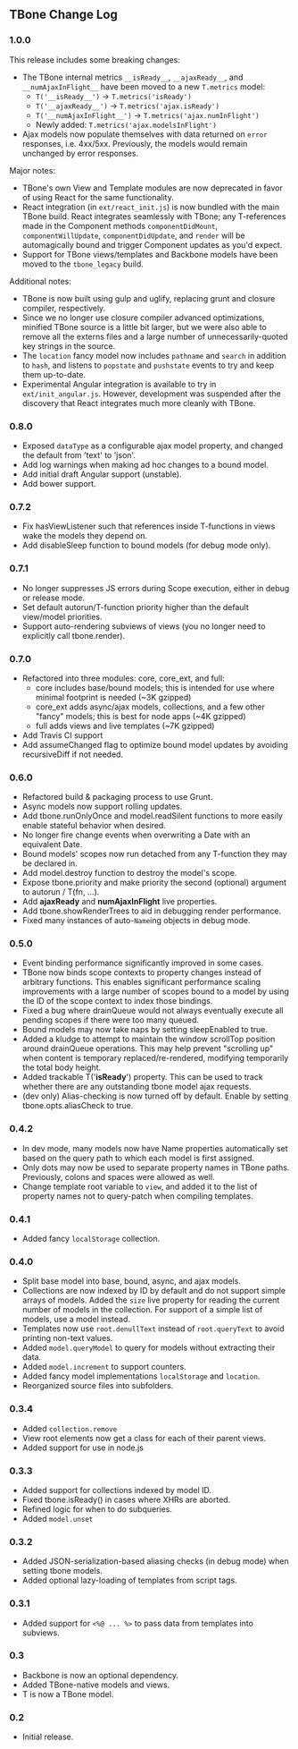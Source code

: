 ## TBone Change Log

### 1.0.0

This release includes some breaking changes:
- The TBone internal metrics `__isReady__`, `__ajaxReady__`, and
  `__numAjaxInFlight__` have been moved to a new `T.metrics` model:
  - `T('__isReady__')` -> `T.metrics('isReady')`
  - `T('__ajaxReady__')` -> `T.metrics('ajax.isReady')`
  - `T('__numAjaxInFlight__')` -> `T.metrics('ajax.numInFlight')`
  - Newly added: `T.metrics('ajax.modelsInFlight')`
- Ajax models now populate themselves with data returned on `error`
  responses, i.e. 4xx/5xx. Previously, the models would remain
  unchanged by error responses.

Major notes:
- TBone's own View and Template modules are now deprecated in favor
  of using React for the same functionality.
- React integration (in `ext/react_init.js`) is now bundled with
  the main TBone build. React integrates seamlessly with TBone;
  any T-references made in the Component methods `componentDidMount`,
  `componentWillUpdate`, `componentDidUpdate`, and `render` will
  be automagically bound and trigger Component updates as you'd
  expect.
- Support for TBone views/templates and Backbone models have been
  moved to the `tbone_legacy` build.

Additional notes:
- TBone is now built using gulp and uglify, replacing grunt and
  closure compiler, respectively.
- Since we no longer use closure compiler advanced optimizations,
  minified TBone source is a little bit larger, but we were also
  able to remove all the externs files and a large number of
  unnecessarily-quoted key strings in the source.
- The `location` fancy model now includes `pathname` and `search`
  in addition to `hash`, and listens to `popstate` and `pushstate`
  events to try and keep them up-to-date.
- Experimental Angular integration is available to try in
  `ext/init_angular.js`. However, development was suspended after
  the discovery that React integrates much more cleanly with TBone.

### 0.8.0

- Exposed `dataType` as a configurable ajax model property, and
  changed the default from 'text' to 'json'.
- Add log warnings when making ad hoc changes to a bound model.
- Add initial draft Angular support (unstable).
- Add bower support.

### 0.7.2

- Fix hasViewListener such that references inside T-functions in
  views wake the models they depend on.
- Add disableSleep function to bound models (for debug mode only).

### 0.7.1

- No longer suppresses JS errors during Scope execution, either
  in debug or release mode.
- Set default autorun/T-function priority higher than the
  default view/model priorities.
- Support auto-rendering subviews of views (you no longer need
  to explicitly call tbone.render).

### 0.7.0

- Refactored into three modules: core, core_ext, and full:
  - core includes base/bound models; this is intended for
    use where minimal footprint is needed (~3K gzipped)
  - core_ext adds async/ajax models, collections, and a few
    other "fancy" models; this is best for node apps (~4K gzipped)
  - full adds views and live templates (~7K gzipped)
- Add Travis CI support
- Add assumeChanged flag to optimize bound model updates by
  avoiding recursiveDiff if not needed.

### 0.6.0

- Refactored build & packaging process to use Grunt.
- Async models now support rolling updates.
- Add tbone.runOnlyOnce and model.readSilent functions to more
  easily enable stateful behavior when desired.
- No longer fire change events when overwriting a Date with
  an equivalent Date.
- Bound models' scopes now run detached from any T-function they
  may be declared in.
- Add model.destroy function to destroy the model's scope.
- Expose tbone.priority and make priority the second (optional)
  argument to autorun / T(fn, ...).
- Add __ajaxReady__ and __numAjaxInFlight__ live properties.
- Add tbone.showRenderTrees to aid in debugging render performance.
- Fixed many instances of auto-`Name`ing objects in debug mode.

### 0.5.0

- Event binding performance significantly improved in some cases.
- TBone now binds scope contexts to property changes instead of
  arbitrary functions.  This enables significant performance scaling
  improvements with a large number of scopes bound to a model by
  using the ID of the scope context to index those bindings.
- Fixed a bug where drainQueue would not always eventually execute
  all pending scopes if there were too many queued.
- Bound models may now take naps by setting sleepEnabled to true.
- Added a kludge to attempt to maintain the window scrollTop
  position around drainQueue operations.  This may help prevent
  "scrolling up" when content is temporary replaced/re-rendered,
  modifying temporarily the total body height.
- Added trackable T('__isReady__') property.  This can be used to
  track whether there are any outstanding tbone model ajax requests.
- (dev only) Alias-checking is now turned off by default.  Enable
  by setting tbone.opts.aliasCheck to true.

### 0.4.2

- In dev mode, many models now have Name properties automatically
  set based on the query path to which each model is first assigned.
- Only dots may now be used to separate property names in TBone
  paths.  Previously, colons and spaces were allowed as well.
- Change template root variable to `view`, and added it to the list
  of property names not to query-patch when compiling templates.

### 0.4.1

- Added fancy `localStorage` collection.

### 0.4.0

- Split base model into base, bound, async, and ajax models.
- Collections are now indexed by ID by default and do not support
  simple arrays of models.  Added the `size` live property for
  reading the current number of models in the collection.
  For support of a simple list of models, use a model instead.
- Templates now use `root.denullText` instead of `root.queryText` to
  avoid printing non-text values.
- Added `model.queryModel` to query for models without extracting
  their data.
- Added `model.increment` to support counters.
- Added fancy model implementations `localStorage` and `location`.
- Reorganized source files into subfolders.

### 0.3.4

- Added `collection.remove`
- View root elements now get a class for each of their parent views.
- Added support for use in node.js

### 0.3.3

- Added support for collections indexed by model ID.
- Fixed tbone.isReady() in cases where XHRs are aborted.
- Refined logic for when to do subqueries.
- Added `model.unset`

### 0.3.2

- Added JSON-serialization-based aliasing checks (in debug mode) when
  setting tbone models.
- Added optional lazy-loading of templates from script tags.

### 0.3.1

- Added support for `<%@ ... %>` to pass data from templates into subviews.

### 0.3

- Backbone is now an optional dependency.
- Added TBone-native models and views.
- T is now a TBone model.

### 0.2

- Initial release.
